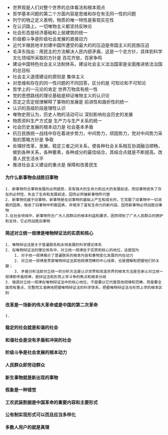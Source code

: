 * 世界观是人们对整个世界的总体看法和根本观点
* 哲学基本问题的第二个方面内容是思维和存在有无同一性的问题
* 列宁的物之定义表明，物质的唯一特性是客观实在性
* 在认识路上，一切唯物主义都坚持反映论
* 社会形态是经济基础和上层建筑的统一
* 阶级都斗争是阶级社会发展的直接动力
* 近代半殖民地半封建中国所遭受的最大的的压迫是帝国主义的民族压迫
* 毛泽东指出：用民主的方法解决人民内部矛盾，这是一个总方针，具体到科学文化领域所采取的方针是 百花齐放，百家争鸣
* 建设中国特色社会主义法制体系，建设社会主义法治国家是全面推进依法治国的总目标
* 社会主义道德建设的原则是  集体主义
* 对思维和存在的同一性问题的不同回答，区分的是 可知论和不可知论
* 哲学上的一元论的肯定 世界万物具有统一性
* 党的思想路线的理论基础是辩证唯物主义的认识论
* 否定之否定规律解释了事物的发展是 前进性和曲折性的统一
* 认识的高级阶段是理性认识
* 唯物史观认为，历史人物的活动可以 深刻影响社会历史的发展
* 物质资料生产方式是 生产力与生产关系的统一
* 社会历史发展的根本动力是 社会基本矛盾
* 抗日民族统一战线中存在着进步势力，中间势力，顽固势力，党对中间势力采取的策略方针是 争取
* 处理好改革，发展，稳定三者之间关系，使各种社会关系相互协调融洽顺畅，做到各种关系，各种要素，各种成分的最佳结合，其结合点就是不断提高。改善人民生活水平
* 推进社会主义建设的重点是 保障和改善民生

#### 为什么新事物会战胜旧事物

    1. 新事物符合事物发展的必然趋势，具有强大的生命力和远大的发展前途，而旧事物丧失了存在的必然性，失去了生命和发展前途，因而必然被新事物所代替
    2. 新事物优越于旧事物，新事物是在旧事物的基础上产生和成长的，它克服了旧事物中一切消极的因素，吸收了旧事物中积极因素，并增添了富有生命力的新内容。因而新事物必然战胜旧事物
    3.在社会领域中，新事物符合广大人民群众的根本利益和要求，因而得到了广大人民群众的拥护和支持，它必然战胜旧事物

#### 简述对立统一规律是唯物辩证法的实质和核心

    1. 唯物辩证法是关于普遍联系和永恒发展的科学理论体系
    2. 在唯物辩证法的理论体系中，对立统一规律处于实质和核心的地位，这是因为
        1. 对于统一规律揭示了普遍联系的根本内容和事物变化发展的内在动力
        2. 对立统一规律是贯穿唯物辩证法其他规律范畴的中心线索，也是理解和把握他们的关键；
        3. 矛盾分析法即对立统一的分析方法是认识世界和改造世界的根本方法是否承认对立统一规律即矛盾规律，是辩证法和形而上学斗争的焦点和根本分歧
    3. 强调对立统一规律在唯物辩证法中的核心地位，不是要以它代替其他规律和范畴，而是要全面而有重点，完整而又准确地把握唯物辩证法的科学体系，把握唯物辩证法与形而上学的根本区别

#### 改革是一场新的伟大革命或是中国的第二次革命

    1. 

#### 稳定的社会就是和谐的社会

#### 和谐社会是没有矛盾和冲突的社会

#### 阶级斗争是社会发展的根本动力

#### 人民群众即劳动群众

#### 新生事物就是新出现的事物

#### 假象是一种错觉

#### 工农武装割据是中国革命的重要内容和主要形式

#### 公有制实现形式可以而且应当多样化

#### 多数人用户的就是真理

